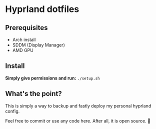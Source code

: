# Hyprland dotfiles
## Prerequisites
- Arch install
- SDDM (Display Manager)
- AMD GPU

## Install
**Simply give permissions and run:**
```./setup.sh```

## What's the point?
This is simply a way to backup and fastly deploy my personal hyprland config.

Feel free to commit or use any code here. After all, it is open source. :slightly_smiling_face:
